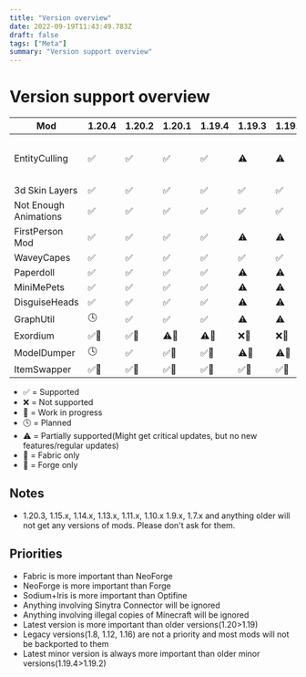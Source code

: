 ```yaml
---
title: "Version overview"
date: 2022-09-19T11:43:49.783Z
draft: false
tags: ["Meta"]
summary: "Version support overview"
---
```

# Version support overview

| Mod                   | 1.20.4 | 1.20.2 | 1.20.1 | 1.19.4 | 1.19.3 | 1.19.2 | 1.18.2 | 1.17.1 | 1.16.5 | 1.12.2 | 1.8.8/9 | Other⚠️             |
| --------------------- | ------ | ------ | ------ | ------ | ------ | ------ | ------ | ------ | ------ | ------ | ------- | ------------------ |
| EntityCulling         | ✅      | ✅      | ✅      | ✅      | ⚠️      | ⚠️      | ⚠️      | ❌      | ⚠️      | 🕓🔨     | ⚠️🔨      | 🔨1.7.10, 🧶Beta 1.7.3 |
| 3d Skin Layers        | ✅      | ✅      | ✅      | ✅      | ✅      | ✅      | ✅      | ✅      | ✅      | ⚠️🔨     | ⚠️🔨      |
| Not Enough Animations | ✅      | ✅      | ✅      | ✅      | ✅      | ✅      | ✅      | ✅      | ✅      |        |         |
| FirstPerson Mod       | ✅      | ✅      | ✅      | ✅      | ⚠️      | ⚠️      | ⚠️      | ❌      | ❌      |        |         |
| WaveyCapes            | ✅      | ✅      | ✅      | ✅      | ✅      | ✅      | ✅      | ✅      | ✅      | ⚠️🔨     | ⚠️🔨      |
| Paperdoll             | ✅      | ✅      | ✅      | ✅      | ⚠️      | ⚠️      | ⚠️      | ❌      | ❌      |        |         |
| MiniMePets            | ✅      | ✅      | ✅      | ✅      | ⚠️      | ⚠️      | ⚠️      |        |        |        |         |
| DisguiseHeads         | ✅      | ✅      | ✅      | ✅      | ⚠️      | ⚠️      | ⚠️      |        |        |        |         |
| GraphUtil             | 🕓      | ✅      | ✅      | ✅      | ⚠️      | ⚠️      | ⚠️      |        |        |        |         |
| Exordium              | ✅🧶      | ✅🧶     | ⚠️🧶     | ⚠️🧶     | ❌🧶     | ❌🧶     | ❌🧶     |        |        |        |         |
| ModelDumper           | 🕓      | ✅      | ✅🧶     | ✅🧶     | ⚠️🧶     | ⚠️🧶     | ⚠️🧶     |        |        |        |         |
| ItemSwapper           | ✅🧶      | ✅🧶      | ✅🧶     | ✅🧶     | ✅🧶     | ✅🧶     | ✅🧶     |        |        |        |         |

- ✅ = Supported
- ❌ = Not supported
- 🚧 = Work in progress
- 🕓 = Planned
- ⚠️ = Partially supported(Might get critical updates, but no new features/regular updates)
- 🧶 = Fabric only
- 🔨 = Forge only

## Notes

- 1.20.3, 1.15.x, 1.14.x, 1.13.x, 1.11.x, 1.10.x 1.9.x, 1.7.x and anything older will not get any versions of mods. Please don't ask for them.

## Priorities

- Fabric is more important than NeoForge
- NeoForge is more important than Forge
- Sodium+Iris is more important than Optifine
- Anything involving Sinytra Connector will be ignored
- Anything involving illegal copies of Minecraft will be ignored
- Latest version is more important than older versions(1.20>1.19)
- Legacy versions(1.8, 1.12, 1.16) are not a priority and most mods will not be backported to them
- Latest minor version is always more important than older minor versions(1.19.4>1.19.2)
